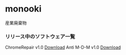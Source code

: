 # monooki
産業廃棄物

### リリース中のソフトウェア一覧
ChromeRepair v1.0 [Download](https://github.com/hideki0403/monooki/raw/master/software/chrome_repair.exe)
Anti M-D-M v1.0 [Download](https://github.com/hideki0403/monooki/raw/master/registry/anti-m-d-m-v1.0.zip)

